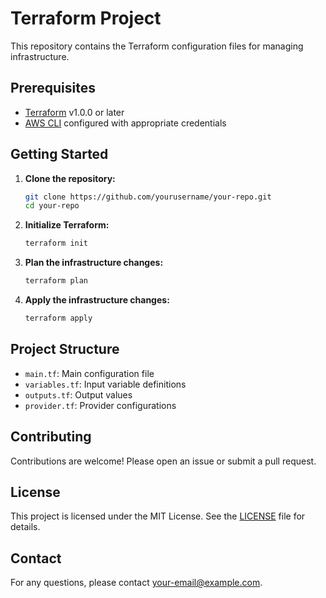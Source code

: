 # Terraform Project

This repository contains the Terraform configuration files for managing infrastructure.

## Prerequisites

- [Terraform](https://www.terraform.io/downloads.html) v1.0.0 or later
- [AWS CLI](https://aws.amazon.com/cli/) configured with appropriate credentials

## Getting Started

1. **Clone the repository:**
    ```sh
    git clone https://github.com/yourusername/your-repo.git
    cd your-repo
    ```

2. **Initialize Terraform:**
    ```sh
    terraform init
    ```

3. **Plan the infrastructure changes:**
    ```sh
    terraform plan
    ```

4. **Apply the infrastructure changes:**
    ```sh
    terraform apply
    ```

## Project Structure

- `main.tf`: Main configuration file
- `variables.tf`: Input variable definitions
- `outputs.tf`: Output values
- `provider.tf`: Provider configurations

## Contributing

Contributions are welcome! Please open an issue or submit a pull request.

## License

This project is licensed under the MIT License. See the [LICENSE](LICENSE) file for details.

## Contact

For any questions, please contact [your-email@example.com](mailto:your-email@example.com).
